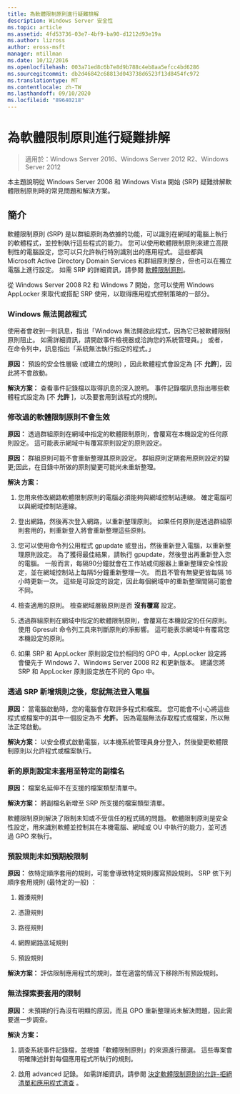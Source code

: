 ```yaml
---
title: 為軟體限制原則進行疑難排解
description: Windows Server 安全性
ms.topic: article
ms.assetid: 4fd53736-03e7-4bf9-ba90-d1212d93e19a
ms.author: lizross
author: eross-msft
manager: mtillman
ms.date: 10/12/2016
ms.openlocfilehash: 003a71ed8c6b7e8d9b788c4eb8aa5efcc4bd6286
ms.sourcegitcommit: db2d46842c68813d043738d6523f13d8454fc972
ms.translationtype: MT
ms.contentlocale: zh-TW
ms.lasthandoff: 09/10/2020
ms.locfileid: "89640218"
---
```

# <a name="troubleshoot-software-restriction-policies"></a>為軟體限制原則進行疑難排解

>適用於：Windows Server 2016、Windows Server 2012 R2、Windows Server 2012

本主題說明從 Windows Server 2008 和 Windows Vista 開始 (SRP) 疑難排解軟體限制原則時的常見問題和解決方案。

## <a name="introduction"></a>簡介
軟體限制原則 (SRP) 是以群組原則為依據的功能，可以識別在網域的電腦上執行的軟體程式，並控制執行這些程式的能力。 您可以使用軟體限制原則來建立高限制性的電腦設定，您可以只允許執行特別識別出的應用程式。 這些都與 Microsoft Active Directory Domain Services 和群組原則整合，但也可以在獨立電腦上進行設定。 如需 SRP 的詳細資訊，請參閱 [軟體限制原則](software-restriction-policies.md)。

從 Windows Server 2008 R2 和 Windows 7 開始，您可以使用 Windows AppLocker 來取代或搭配 SRP 使用，以取得應用程式控制策略的一部分。

### <a name="windows-cannot-open-a-program"></a>Windows 無法開啟程式
使用者會收到一則訊息，指出「Windows 無法開啟此程式，因為它已被軟體限制原則阻止。 如需詳細資訊，請開啟事件檢視器或洽詢您的系統管理員。」 或者，在命令列中，訊息指出「系統無法執行指定的程式。」

**原因：** 預設的安全性層級 (或建立的規則) ，因此軟體程式會設定為 [不 **允許**]，因此將不會啟動。

**解決方案：** 查看事件記錄檔以取得訊息的深入說明。 事件記錄檔訊息指出哪些軟體程式設定為 [不 **允許** ]，以及要套用到該程式的規則。

### <a name="modified-software-restriction-policies-are-not-taking-effect"></a>修改過的軟體限制原則不會生效
**原因：** 透過群組原則在網域中指定的軟體限制原則，會覆寫在本機設定的任何原則設定。 這可能表示網域中有覆寫原則設定的原則設定。

**原因：** 群組原則可能不會重新整理其原則設定。 群組原則定期套用原則設定的變更;因此，在目錄中所做的原則變更可能尚未重新整理。

**解決 方案：**

1.  您用來修改網路軟體限制原則的電腦必須能夠與網域控制站連線。 確定電腦可以與網域控制站連線。

2.  登出網路，然後再次登入網路，以重新整理原則。 如果任何原則是透過群組原則套用的，則重新登入將會重新整理這些原則。

3.  您可以使用命令列公用程式 gpupdate 或登出，然後重新登入電腦，以重新整理原則設定。 為了獲得最佳結果，請執行 gpupdate，然後登出再重新登入您的電腦。 一般而言，每隔90分鐘就會在工作站或伺服器上重新整理安全性設定，並在網域控制站上每隔5分鐘重新整理一次。 而且不管有無變更皆每隔 16 小時更新一次。 這些是可設定的設定，因此每個網域中的重新整理間隔可能會不同。

4.  檢查適用的原則。 檢查網域層級原則是否 **沒有覆寫** 設定。

5.  透過群組原則在網域中指定的軟體限制原則，會覆寫在本機設定的任何原則。 使用 Gpresult 命令列工具來判斷原則的淨影響。 這可能表示網域中有覆寫您本機設定的原則。

6.  如果 SRP 和 AppLocker 原則設定位於相同的 GPO 中，AppLocker 設定將會優先于 Windows 7、Windows Server 2008 R2 和更新版本。 建議您將 SRP 和 AppLocker 原則設定放在不同的 Gpo 中。

### <a name="after-adding-a-rule-through-srp-you-cannot-log-on-to-your-computer"></a>透過 SRP 新增規則之後，您就無法登入電腦
**原因：** 當電腦啟動時，您的電腦會存取許多程式和檔案。 您可能會不小心將這些程式或檔案中的其中一個設定為不 **允許**。 因為電腦無法存取程式或檔案，所以無法正常啟動。

**解決方案：** 以安全模式啟動電腦，以本機系統管理員身分登入，然後變更軟體限制原則以允許程式或檔案執行。

### <a name="a-new-policy-setting-is-not-applying-to-a-specific-file-name-extension"></a>新的原則設定未套用至特定的副檔名
**原因：** 檔案名延伸不在支援的檔案類型清單中。

**解決方案：** 將副檔名新增至 SRP 所支援的檔案類型清單。

軟體限制原則解決了限制未知或不受信任的程式碼的問題。 軟體限制原則是安全性設定，用來識別軟體並控制其在本機電腦、網域或 OU 中執行的能力，並可透過 GPO 來執行。

### <a name="a-default-rule-is-not-restricting-as-expected"></a>預設規則未如預期般限制
**原因：** 依特定順序套用的規則，可能會導致特定規則覆寫預設規則。 SRP 依下列順序套用規則 (最特定的一般) ：

1.  雜湊規則

2.  憑證規則

3.  路徑規則

4.  網際網路區域規則

5.  預設規則

**解決方案：** 評估限制應用程式的規則，並在適當的情況下移除所有預設規則。

### <a name="unable-to-discover-which-restrictions-are-applied"></a>無法探索要套用的限制
**原因：** 未預期的行為沒有明顯的原因，而且 GPO 重新整理尚未解決問題，因此需要進一步調查。

**解決 方案：**

1.  調查系統事件記錄檔，並根據「軟體限制原則」的來源進行篩選。 這些專案會明確陳述針對每個應用程式所執行的規則。

2.  啟用 advanced 記錄。 如需詳細資訊，請參閱 [決定軟體限制原則的允許-拒絕清單和應用程式清查](software-restriction-policies.md) 。



